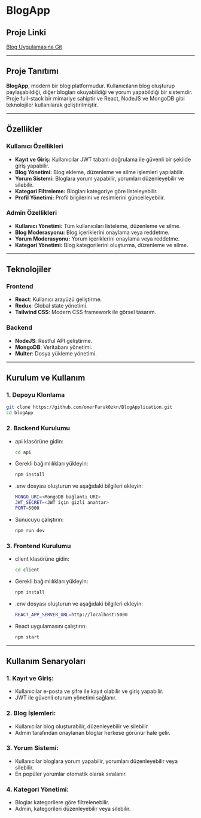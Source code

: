 # BlogApp

## Proje Linki

<a href="https://blogapplication-237x.onrender.com/">Blog Uygulamasına Git</a>

---

## Proje Tanıtımı

**BlogApp**, modern bir blog platformudur. Kullanıcıların blog oluşturup paylaşabildiği, diğer blogları okuyabildiği ve yorum yapabildiği bir sistemdir. Proje full-stack bir mimariye sahiptir ve React, NodeJS ve MongoDB gibi teknolojiler kullanılarak geliştirilmiştir.

---

## Özellikler

### Kullanıcı Özellikleri
- **Kayıt ve Giriş:** Kullanıcılar JWT tabanlı doğrulama ile güvenli bir şekilde giriş yapabilir.
- **Blog Yönetimi:** Blog ekleme, düzenleme ve silme işlemleri yapılabilir.
- **Yorum Sistemi:** Bloglara yorum yapabilir, yorumları düzenleyebilir ve silebilir.
- **Kategori Filtreleme:** Blogları kategoriye göre listeleyebilir.
- **Profil Yönetimi:** Profil bilgilerini ve resimlerini güncelleyebilir.

### Admin Özellikleri
- **Kullanıcı Yönetimi:** Tüm kullanıcıları listeleme, düzenleme ve silme.
- **Blog Moderasyonu:** Blog içeriklerini onaylama veya reddetme.
- **Yorum Moderasyonu:** Yorum içeriklerini onaylama veya reddetme.
- **Kategori Yönetimi:** Blog kategorilerini oluşturma, düzenleme ve silme.

---

## Teknolojiler

### Frontend
- **React**: Kullanıcı arayüzü geliştirme.
- **Redux**: Global state yönetimi.
- **Tailwind CSS**: Modern CSS framework ile görsel tasarım.

### Backend
- **NodeJS**: Restful API geliştirme.
- **MongoDB**: Veritabanı yönetimi.
- **Multer**: Dosya yükleme yönetimi.

---

## Kurulum ve Kullanım

### 1. Depoyu Klonlama

```bash
git clone https://github.com/omerFaruk0zkn/BlogApplication.git
cd blogApp
```

### 2. Backend Kurulumu
- api klasörüne gidin:
  ```bash
  cd api
  ```
- Gerekli bağımlılıkları yükleyin:
  ```bash
  npm install
  ```
- .env dosyası oluşturun ve aşağıdaki bilgileri ekleyin:
  ```bash
  MONGO_URI=<MongoDB bağlantı URI>
  JWT_SECRET=<JWT için gizli anahtar>
  PORT=5000
  ```
- Sunucuyu çalıştırın:
  ```bash
  npm run dev
  ```

### 3. Frontend Kurulumu
- client klasörüne gidin:
  ```bash
  cd client
  ```
- Gerekli bağımlılıkları yükleyin:
  ```bash
  npm install
  ```
- .env dosyası oluşturun ve aşağıdaki bilgileri ekleyin:
  ```bash
  REACT_APP_SERVER_URL=http://localhost:5000
  ```
- React uygulamasını çalıştırın:
  ```bash
  npm start
  ```

---

## Kullanım Senaryoları

### 1. Kayıt ve Giriş:
- Kullanıcılar e-posta ve şifre ile kayıt olabilir ve giriş yapabilir.
- JWT ile güvenli oturum yönetimi sağlanır.

### 2. Blog İşlemleri:
- Kullanıcılar blog oluşturabilir, düzenleyebilir ve silebilir.
- Admin tarafından onaylanan bloglar herkese görünür hale gelir.

### 3. Yorum Sistemi:
- Kullanıcılar bloglara yorum yapabilir, yorumları düzenleyebilir veya silebilir.
- En popüler yorumlar otomatik olarak sıralanır.

### 4. Kategori Yönetimi:
- Bloglar kategorilere göre filtrelenebilir.
- Admin, kategorileri düzenleyebilir veya silebilir.
